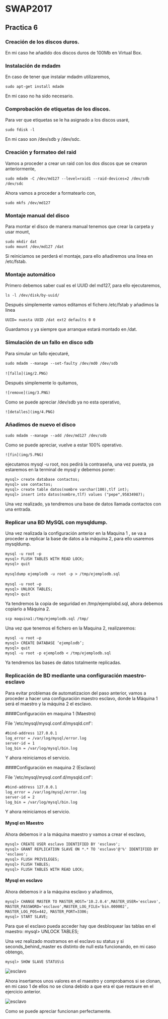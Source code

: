 # SWAP2017
## Practica 6

### Creación de los discos duros.

En mi caso he añadido dos discos duros de 100Mb en Virtual Box.

### Instalación de mdadm

En caso de tener que instalar mdadm utilizaremos,

    sudo apt-get install mdadm

En mi caso no ha sido necesario.

### Comprobación de etiquetas de los discos.

Para ver que etiquetas se le ha asignado a los discos usaré,

    sudo fdisk -l 

En mi caso son /dev/sdb y /dev/sdc.


### Creación y formateo del raid

Vamos a proceder a crear un raid con los dos discos que se crearon anteriormente,

    sudo mdadm -C /dev/md127 --level=raid1 --raid-devices=2 /dev/sdb /dev/sdc

Ahora vamos a proceder a formatearlo con,

    sudo mkfs /dev/md127

### Montaje manual del disco

Para montar el disco de manera manual tenemos que crear la carpeta y usar mount,

    sudo mkdir dat
    sudo mount /dev/md127 /dat

Si reiniciamos se perderá el montaje, para ello añadiremos una linea en /etc/fstab.

### Montaje automático

Primero debemos saber cual es el UUID del md127, para ello ejecutaremos,

    ls -l /dev/disk/by-uuid/

Después simplemente vamos editamos el fichero /etc/fstab y añadimos la linea 

    UUID= nuesta UUID /dat ext2 defaults 0 0

Guardamos y ya siempre que arranque estará montado en /dat.

### Simulación de un fallo en disco sdb

Para simular un fallo ejecutaré,

    sudo mdadm --manage --set-faulty /dev/md0 /dev/sdb

    ![fallo](img/2.PNG)

Después simplemente lo quitamos,

    ![remove](img/3.PNG)

Como se puede apreciar /dev/sdb ya no esta operativo,

    ![detalles](img/4.PNG)

### Añadimos de nuevo el disco

    sudo mdadm --manage --add /dev/md127 /dev/sdb

Como se puede apreciar, vuelve a estar 100% operativo.

    ![fin](img/5.PNG)




























ejecutamos mysql -u root, nos pedirá la contraseña, una vez puesta, ya estaremos en la terminal de mysql y debemos poner:

    mysql> create database contactos;
    mysql> use contactos;
    mysql> create table datos(nombre varchar(100),tlf int);
    mysql> insert into datos(nombre,tlf) values ("pepe",95834987);

Una vez realizado, ya tendremos una base de datos llamada contactos con una entrada.


### Replicar una BD MySQL con mysqldump.

Una vez realizada la configuración anterior en la Maquina 1 , se va a proceder a replicar la base de datos a la máquina 2, para ello usaremos mysqldump.

    mysql -u root –p
    mysql> FLUSH TABLES WITH READ LOCK;
    mysql> quit

    mysqldump ejemplodb -u root -p > /tmp/ejemplodb.sql

    mysql -u root –p
    mysql> UNLOCK TABLES;
    mysql> quit

Ya tendremos la copia de seguridad en /tmp/ejemplobd.sql, ahora debemos copiarlo a Máquina 2.

    scp maquina1:/tmp/ejemplodb.sql /tmp/

Una vez que tenemos el fichero en la Maquina 2, realizaremos:

    mysql -u root –p
    mysql> CREATE DATABASE ‘ejemplodb’;
    mysql> quit
    mysql -u root -p ejemplodb < /tmp/ejemplodb.sql

Ya tendremos las bases de datos totalmente replicadas.

### Replicación de BD mediante una configuración maestro-esclavo

Para evitar problemas de automatizacion del paso anterior, vamos a proceder a hacer una configuración maestro esclavo, donde la Máquina 1 será el maestro y la máquina 2 el esclavo.

####Configuración en maquina 1 (Maestro)

File '/etc/mysql/mysql.conf.d/mysqld.cnf':

    #bind-address 127.0.0.1
    log_error = /var/log/mysql/error.log
    server-id = 1
    log_bin = /var/log/mysql/bin.log

Y ahora reiniciamos el servicio.

####Configuración en maquina 2 (Esclavo)

File '/etc/mysql/mysql.conf.d/mysqld.cnf':

    #bind-address 127.0.0.1
    log_error = /var/log/mysql/error.log
    server-id = 2
    log_bin = /var/log/mysql/bin.log
    
Y ahora reiniciamos el servicio.

#### Mysql en Maestro
Ahora debemos ir a la máquina maestro y vamos a crear el esclavo,

    mysql> CREATE USER esclavo IDENTIFIED BY 'esclavo';
    mysql> GRANT REPLICATION SLAVE ON *.* TO 'esclavo'@'%' IDENTIFIED BY 'esclavo';
    mysql> FLUSH PRIVILEGES;
    mysql> FLUSH TABLES;
    mysql> FLUSH TABLES WITH READ LOCK;

#### Mysql en esclavo
Ahora debemos ir a la máquina esclavo y añadimos,

    mysql> CHANGE MASTER TO MASTER_HOST='10.2.0.4',MASTER_USER='esclavo', MASTER_PASSWORD='esclavo',MASTER_LOG_FILE='bin.000002', MASTER_LOG_POS=442, MASTER_PORT=3306;
    mysql> START SLAVE;

Para que el esclavo pueda acceder hay que desbloquear las tablas en el maestro:
    mysql> UNLOCK TABLES;

Una vez realizado mostramos en el esclavo su status y si seconds_behind_master es distinto de null esta funcionando, en mi caso obtengo,

    mysql> SHOW SLAVE STATUS\G

![esclavo](img/fin.PNG)

Ahora insertamos unos valores en el maestro y comprobamos si se clonan, en mi caso 1 de ellos no se clona debido a que era el que restaure en el ejercicio anterior.

![esclavo](img/fin2.PNG)

Como se puede apreciar funcionan perfectamente.
